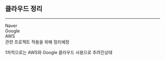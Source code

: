 ## 클라우드 정리

----
Naver <br>
Google <br>
AWS <br>
관련 프로젝트 적용을 위해 정리예정

1차적으로는 AWS와 Google 클라우드 사용으로 추려진상태
